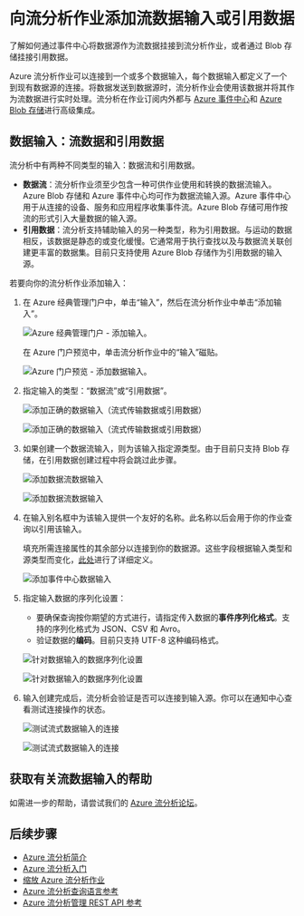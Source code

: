 <properties
	pageTitle="向你的流分析作业添加数据输入 | Azure"
	description="了解如何通过事件中心将数据源作为流数据挂接到流分析作业，或者通过 Blob 存储挂接引用数据。"
	keywords="数据输入、流式数据"
	documentationCenter=""
	services="stream-analytics"
	authors="jeffstokes72"
	manager="jhubbard"
	editor="cgronlun"
/>  


<tags
	ms.service="stream-analytics"
	ms.devlang="na"
	ms.topic="article"
	ms.tgt_pltfrm="na"
	ms.workload="data-services"
	ms.date="09/26/2016"
	wacn.date="11/14/2016"
	ms.author="jeffstok"
/>  



# 向流分析作业添加流数据输入或引用数据

了解如何通过事件中心将数据源作为流数据挂接到流分析作业，或者通过 Blob 存储挂接引用数据。

Azure 流分析作业可以连接到一个或多个数据输入，每个数据输入都定义了一个到现有数据源的连接。将数据发送到数据源时，流分析作业会使用该数据并将其作为流数据进行实时处理。流分析在作业订阅内外都与 [Azure 事件中心](/home/features/event-hubs/)和 [Azure Blob 存储](/documentation/articles/storage-dotnet-how-to-use-blobs/)进行高级集成。


## 数据输入：流数据和引用数据

流分析中有两种不同类型的输入：数据流和引用数据。

- **数据流**：流分析作业须至少包含一种可供作业使用和转换的数据流输入。Azure Blob 存储和 Azure 事件中心均可作为数据流输入源。Azure 事件中心用于从连接的设备、服务和应用程序收集事件流。Azure Blob 存储可用作按流的形式引入大量数据的输入源。
- **引用数据**：流分析支持辅助输入的另一种类型，称为引用数据。与运动的数据相反，该数据是静态的或变化缓慢。它通常用于执行查找以及与数据流关联创建更丰富的数据集。目前只支持使用 Azure Blob 存储作为引用数据的输入源。

若要向你的流分析作业添加输入：

1. 在 Azure 经典管理门户中，单击“输入”，然后在流分析作业中单击“添加输入”。

    ![Azure 经典管理门户 - 添加输入。](./media/stream-analytics-add-inputs/1-stream-analytics-add-inputs.png)  


    在 Azure 门户预览中，单击流分析作业中的“输入”磁贴。

    ![Azure 门户预览 - 添加数据输入。](./media/stream-analytics-add-inputs/7-stream-analytics-add-inputs.png)  


2. 指定输入的类型：“数据流”或“引用数据”。

    ![添加正确的数据输入（流式传输数据或引用数据）](./media/stream-analytics-add-inputs/2-stream-analytics-add-inputs.png)  


    ![添加正确的数据输入（流式传输数据或引用数据）](./media/stream-analytics-add-inputs/8-stream-analytics-add-inputs.png)  


3. 如果创建一个数据流输入，则为该输入指定源类型。由于目前只支持 Blob 存储，在引用数据创建过程中将会跳过此步骤。

    ![添加数据流数据输入](./media/stream-analytics-add-inputs/3-stream-analytics-add-inputs.png)  


    ![添加数据流数据输入](./media/stream-analytics-add-inputs/9-stream-analytics-add-inputs.png)  


4. 在输入别名框中为该输入提供一个友好的名称。此名称以后会用于你的作业查询以引用该输入。

    填充所需连接属性的其余部分以连接到你的数据源。这些字段根据输入类型和源类型而变化，[此处](/documentation/articles/stream-analytics-create-a-job/)进行了详细定义。

    ![添加事件中心数据输入](./media/stream-analytics-add-inputs/4-stream-analytics-add-inputs.png)  


5. 指定输入数据的序列化设置：
	- 要确保查询按你期望的方式进行，请指定传入数据的**事件序列化格式**。支持的序列化格式为 JSON、CSV 和 Avro。
	- 验证数据的**编码**。目前只支持 UTF-8 这种编码格式。

    ![针对数据输入的数据序列化设置](./media/stream-analytics-add-inputs/5-stream-analytics-add-inputs.png)  


    ![针对数据输入的数据序列化设置](./media/stream-analytics-add-inputs/10-stream-analytics-add-inputs.png)  


6. 输入创建完成后，流分析会验证是否可以连接到输入源。你可以在通知中心查看测试连接操作的状态。

    ![测试流式数据输入的连接](./media/stream-analytics-add-inputs/6-stream-analytics-add-inputs.png)  


    ![测试流式数据输入的连接](./media/stream-analytics-add-inputs/11-stream-analytics-add-inputs.png)  


## 获取有关流数据输入的帮助
如需进一步的帮助，请尝试我们的 [Azure 流分析论坛](https://social.msdn.microsoft.com/Forums/zh-cn/home?forum=AzureStreamAnalytics)。 

## 后续步骤

- [Azure 流分析简介](/documentation/articles/stream-analytics-introduction/)
- [Azure 流分析入门](/documentation/articles/stream-analytics-get-started/)
- [缩放 Azure 流分析作业](/documentation/articles/stream-analytics-scale-jobs/)
- [Azure 流分析查询语言参考](https://msdn.microsoft.com/zh-cn/library/azure/dn834998.aspx)
- [Azure 流分析管理 REST API 参考](https://msdn.microsoft.com/zh-cn/library/azure/dn835031.aspx)

<!---HONumber=Mooncake_1107_2016-->